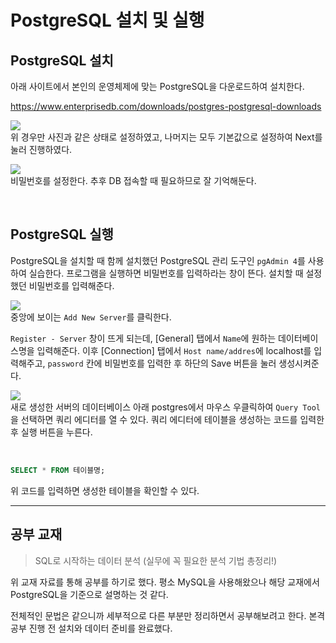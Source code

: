 # PostgreSQL 설치 및 실행
## PostgreSQL 설치
아래 사이트에서 본인의 운영체제에 맞는 PostgreSQL을 다운로드하여 설치한다.

https://www.enterprisedb.com/downloads/postgres-postgresql-downloads

![](https://velog.velcdn.com/images/ddoddo/post/583b7d76-8f3f-46cf-a910-faafbd4b39bf/image.png)<br>
위 경우만 사진과 같은 상태로 설정하였고, 나머지는 모두 기본값으로 설정하여 Next를 눌러 진행하였다.
<br>

![](https://velog.velcdn.com/images/ddoddo/post/2d0abd0b-26aa-4c11-94b7-b94219b666da/image.png)<br>
비밀번호를 설정한다. 추후 DB 접속할 때 필요하므로 잘 기억해둔다.

<br> 

## PostgreSQL 실행
PostgreSQL을 설치할 때 함께 설치했던 PostgreSQL 관리 도구인 `pgAdmin 4`를 사용하여 실습한다. 프로그램을 실행하면 비밀번호를 입력하라는 창이 뜬다. 설치할 때 설정했던 비밀번호를 입력해준다.

![](https://velog.velcdn.com/images/ddoddo/post/8b9bcd34-ebe1-48ef-bf34-74220fa1e9a2/image.png)<br>
중앙에 보이는 `Add New Server`를 클릭한다.

`Register - Server` 창이 뜨게 되는데, [General] 탭에서 `Name`에 원하는 데이터베이스명을 입력해준다. 이후 [Connection] 탭에서 `Host name/addres`에 localhost를 입력해주고, `password` 칸에 비밀번호를 입력한 후 하단의 Save 버튼을 눌러 생성시켜준다.

![](https://velog.velcdn.com/images/ddoddo/post/83f7681d-c230-4a83-aa43-279cd7aeee9e/image.png)<br>
새로 생성한 서버의 데이터베이스 아래 postgres에서 마우스 우클릭하여 `Query Tool`을 선택하면 쿼리 에디터를 열 수 있다. 쿼리 에디터에 테이블을 생성하는 코드를 입력한 후 실행 버튼을 누른다.

<br>

```sql
SELECT * FROM 테이블명;
```
위 코드를 입력하면 생성한 테이블을 확인할 수 있다.

---

## 공부 교재
> SQL로 시작하는 데이터 분석
(실무에 꼭 필요한 분석 기법 총정리!)

위 교재 자료를 통해 공부를 하기로 했다. 평소 MySQL을 사용해왔으나 해당 교재에서 PostgreSQL을 기준으로 설명하는 것 같다.

전체적인 문법은 같으니까 세부적으로 다른 부분만 정리하면서 공부해보려고 한다. 본격 공부 진행 전 설치와 데이터 준비를 완료했다.
